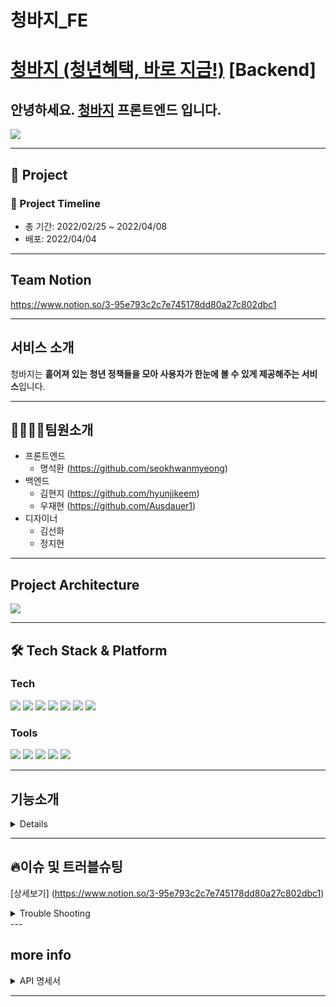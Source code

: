# 청바지_FE

# [청바지 (청년혜택, 바로 지금!)](https://y-benefit.com/) [Backend]

## 안녕하세요. [청바지](https://github.com/Y-Benefit/Y-Benefit_FE)  프론트엔드 입니다.

<img src="https://user-images.githubusercontent.com/91252981/161980408-e2406bd8-cb49-4415-be26-9df3e7a2d027.png">

---

## 📣 Project
### 📆 Project Timeline

- 총 기간: 2022/02/25 ~ 2022/04/08
- 배포: 2022/04/04

---

## Team Notion

https://www.notion.so/3-95e793c2c7e745178dd80a27c802dbc1

---

## 서비스 소개

청바지는 <b>흩어져 있는 청년 정책들을 모아 사용자가 한눈에 볼 수 있게 제공해주는 서비스</b>입니다.

---

## 👨‍👩‍👧‍👧팀원소개

- 프론트엔드
  - 명석환 (https://github.com/seokhwanmyeong)
- 백엔드
  - 김현지 (https://github.com/hyunjikeem)
  - 우재현 (https://github.com/Ausdauer1)
- 디자이너
  - 김선화
  - 정지현

---

## Project Architecture

<img src="https://user-images.githubusercontent.com/91252981/162168694-6ea5fd4b-f9c9-4c70-9ff6-8c55398b5dcc.png">

---

## 🛠 Tech Stack & Platform
### **Tech**
<p>
<img src="https://img.shields.io/badge/HTML5-E34F26?style=for-the-badge&logo=HTML5&logoColor=black">
<img src="https://img.shields.io/badge/CSS3-1572B6?style=for-the-badge&logo=CSS3&logoColor=black">
<img src="https://img.shields.io/badge/React-61DAFB?style=for-the-badge&logo=React&logoColor=black">
<img src="https://img.shields.io/badge/Redux-764ABC?style=for-the-badge&logo=Redux&logoColor=black">
<img src="https://img.shields.io/badge/styled components-DB7093?style=for-the-badge&logo=styled components&logoColor=black">
<img src="https://img.shields.io/badge/Socket.io-010101?style=for-the-badge&logo=Socket.io&logoColor=white">
<img src="https://img.shields.io/badge/Amazon S3-569A31?style=for-the-badge&logo=Amazon S3&logoColor=black">
<br>
</p>

### **Tools**
<p>
<img src="https://img.shields.io/badge/VSCode-007ACC?style=for-the-badge&logo=Visual Studio Code&logoColor=white"/>
<img src="https://img.shields.io/badge/Slack-4A154B?style=for-the-badge&logo=Slack&logoColor=white"/>
<img src="https://img.shields.io/badge/Git-F05032?style=for-the-badge&logo=Git&logoColor=white"/>
<img src="https://img.shields.io/badge/Github-181717?style=for-the-badge&logo=github&logoColor=white">
<img src="https://img.shields.io/badge/Notion-000000?style=for-the-badge&logo=Notion&logoColor=white">
<br>
</p>


---

## 기능소개

<details>
<summary</summary>
<div markdown="1">

  준비중입니다

</div>
</details>


---

## 🔥이슈 및 트러블슈팅
[상세보기] (https://www.notion.so/3-95e793c2c7e745178dd80a27c802dbc1)
<details>
<summary>Trouble Shooting</summary>
<div markdown="1">

  준비중입니다

</div>
</details>
---

## more info
<details>
<summary>API 명세서</summary>
<div markdown="1">
  
  https://www.notion.so/0eb0d46ffe2041328c56ef683541c30f?v=2443fe69bab84bbab3990a30cf1bab08
  
</div>
</details>

---

